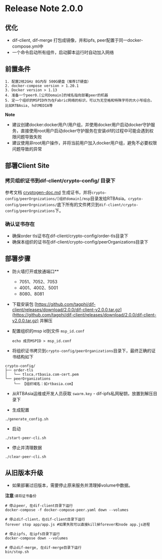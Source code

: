 # Release Note 2.0.0

## 优化

- dif-client, dif-merge 打包成镜像，并和ipfs, peer配置于同一docker-compose.yml中
- 一个命令启动所有组件，启动脚本运行时自动加入网络

## 前置条件

```
1. 配置2核2GHz 8G内存 500G硬盘（推荐1T硬盘）
2. docker-compose version > 1.20.1
3. Docker version > 1.13
4. 准备一个peer0.[公司Domain]的域名指向部署peer的机器
5. 定一个组织的MSPID作为在Fabric网络的标识，可以为无空格和特殊字符的大小写组合。比如RTBAsia, hdtMEDIA等
```

**Note**

- 建议创建docker:docker用户/用户组，并使用docker用户启动docker守护服务，直接使用root用户启动docker守护服务在安装dif的过程中可能会遇到权限问题导致失败
- 建议使用非root用户操作，并将当前用户加入docker用户组，避免不必要权限问题导致的异常

## 部署Client Site

### 拷贝组织证书到dif-client/crypto-config/ 目录下

参考文档 [cryptogen-doc.md](./cryptogen-doc.md) 生成证书，并将`crypto-config/peerOrgnizations/[组织domain]/msp`目录发给RTBAsia。`crypto-config/peerOrgnizations/`底下所有的文件拷贝到`dif-client/crypto-config/peerOrgnizations`下。 

### 确认证书存在

* 确保order tls证书在dif-client/crypto-config/order-tls目录下
* 确保本组织的证书在dif-client/crypto-config/peerOrganizations目录下

## 部署步骤

- 防火墙打开或放通端口**

    - 7051、7052、7053
    - 4001、4002、5001
    - 8080、8081

- 下载安装包 [https://github.com/tagphi/dif-client/releases/download/2.0.0/dif-client-v2.0.0.tar.gz](https://github.com/tagphi/dif-client/releases/download/2.0.0/dif-client-v2.0.0.tar.gz) 并解压

- 配置组织的msp id到文件 `msp_id.conf`

    ```shell
    echo 成员MSPID > msp_id.conf
    ```

- 将组织证书拷贝到`crypto-config/peerOrganizations`目录下，最终正确的证书结构如下

```
crypto-config/
├── order-tls
│   └── tlsca.rtbasia.com-cert.pem
└── peerOrganizations
    └── 【组织域名：如rtbasia.com】
```

- 从RTBAsia运维或开发人员获取 `swarm.key` - dif-ipfs私网秘钥，放置到解压目录下

- 生成配置

```
./generate_config.sh
```

- 启动

```
./start-peer-cli.sh
```

- 停止并清理数据

```
./clear-peer-cli.sh
```


## 从旧版本升级

- 如果部署过旧版本，需要停止原来服务并清理掉volume中数据。

**注意**:`请将证书备份`


```shell
# 停止peer, 在dif-client目录下运行
docker-compose -f docker-compose-peer.yaml down --volumes

# 停止dif-client，在dif-client目录下运行
forever stop app/app.js #如果失败可以直接kill掉forever和node app.js进程

# 停止ipfs, 在ipfs目录下运行
docker-compose down --volumes

# 停止dif-merge, 在dif-merge目录下运行
bin/stop.sh
```

